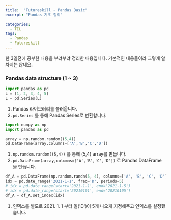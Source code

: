 ```yaml
---
title:  "Futureskill - Pandas Basic"
excerpt: "Pandas 기초 정리"

categories:
  - TIL
tags:
  - Pandas
  - Futureskill
---
```


한 3일전에 공부한 내용을 부랴부랴 정리한 내용입니다. 기본적인 내용들이라 그렇게 알차지는 않네요.

### Pandas data structure (1 ~ 3)

```python
import pandas as pd
L = [1, 2, 3, 4, 5]
L = pd.Series(L)
```

1. Pandas 라이브러리를 불러옵니다.
2. `pd.Series` 를 통해 Pandas Series로 변환합니다.

```python
import numpy as np
import pandas as pd

array = np.random.random((5,4))
pd.DataFrame(array,columns=['A','B','C','D'])
```

1. `np.random.random((5,4))` 를 통해 (5,4) array를 만듭니다.
2. `pd.DataFrame(array,columns=['A','B','C','D'])` 로 Pandas DataFrame을 만듭니다.

```python
df_A = pd.DataFrame(np.random.randn(5, 4), columns=['A', 'B', 'C', 'D'])
idx = pd.date_range('2021-1-1', freq='D', periods=5)
# idx = pd.date_range(start='2021-1-1', end='2021-1-5')
# idx = pd.date_range(start='20210101', end='20210105')
df_A = df_A.set_index(idx)
```

1. 인덱스를 별도로 2021. 1. 1 부터 일('D')이 5개 나오게 지정해주고 인덱스를 설정했습니다.
